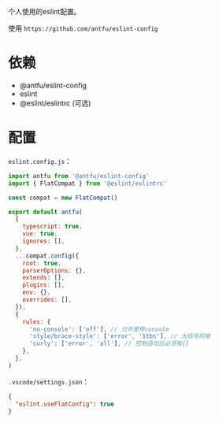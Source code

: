 个人使用的eslint配置。


使用 `https://github.com/antfu/eslint-config`

# 依赖

 - @antfu/eslint-config
 - eslint
 - @eslint/eslintrc (可选)

# 配置

`eslint.config.js`：

```javascript
import antfu from '@antfu/eslint-config'
import { FlatCompat } from '@eslint/eslintrc'

const compat = new FlatCompat()

export default antfu(
  {
    typescript: true,
    vue: true,
    ignores: [],
  },
  ...compat.config({
    root: true,
    parserOptions: {},
    extends: [],
    plugins: [],
    env: {},
    overrides: [],
  }),
  {
    rules: {
      'no-console': ['off'], // 允许使用console
      'style/brace-style': ['error', '1tbs'], // 大括号风格
      'curly': ['error', 'all'], // 控制语句后必须有{}
    },
  },
)
```


`.vscode/settings.json`：

```json
{
  "eslint.useFlatConfig": true
}
```

